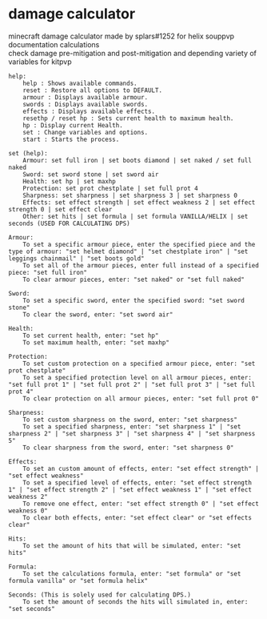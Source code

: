 # damage calculator
minecraft damage calculator made by splars#1252 for helix souppvp documentation calculations</br>
check damage pre-mitigation and post-mitigation and depending variety of variables for kitpvp

    help:
        help : Shows available commands.
        reset : Restore all options to DEFAULT.
        armour : Displays available armour.
        swords : Displays available swords.
        effects : Displays available effects.
        resethp / reset hp : Sets current health to maximum health.
        hp : Display current Health.
        set : Change variables and options.
        start : Starts the process.

    set (help):
        Armour: set full iron | set boots diamond | set naked / set full naked
        Sword: set sword stone | set sword air
        Health: set hp | set maxhp
        Protection: set prot chestplate | set full prot 4
        Sharpness: set sharpness | set sharpness 3 | set sharpness 0
        Effects: set effect strength | set effect weakness 2 | set effect strength 0 | set effect clear
        Other: set hits | set formula | set formula VANILLA/HELIX | set seconds (USED FOR CALCULATING DPS)

    Armour:
        To set a specific armour piece, enter the specified piece and the type of armour: "set helmet diamond" | "set chestplate iron" | "set leggings chainmail" | "set boots gold"
        To set all of the armour pieces, enter full instead of a specified piece: "set full iron"
        To clear armour pieces, enter: "set naked" or "set full naked"

    Sword:
        To set a specific sword, enter the specified sword: "set sword stone"
        To clear the sword, enter: "set sword air"

    Health:
        To set current health, enter: "set hp"
        To set maximum health, enter: "set maxhp"

    Protection:
        To set custom protection on a specified armour piece, enter: "set prot chestplate"
        To set a specified protection level on all armour pieces, enter: "set full prot 1" | "set full prot 2" | "set full prot 3" | "set full prot 4"
        To clear protection on all armour pieces, enter: "set full prot 0"

    Sharpness:
        To set custom sharpness on the sword, enter: "set sharpness"
        To set a specified sharpness, enter: "set sharpness 1" | "set sharpness 2" | "set sharpness 3" | "set sharpness 4" | "set sharpness 5"
        To clear sharpness from the sword, enter: "set sharpness 0"

    Effects:
        To set an custom amount of effects, enter: "set effect strength" | "set effect weakness"
        To set a specified level of effects, enter: "set effect strength 1" | "set effect strength 2" | "set effect weakness 1" | "set effect weakness 2"
        To remove one effect, enter: "set effect strength 0" | "set effect weakness 0"
        To clear both effects, enter: "set effect clear" or "set effects clear"

    Hits:
        To set the amount of hits that will be simulated, enter: "set hits"

    Formula:
        To set the calculations formula, enter: "set formula" or "set formula vanilla" or "set formula helix"

    Seconds: (This is solely used for calculating DPS.)
        To set the amount of seconds the hits will simulated in, enter: "set seconds"
